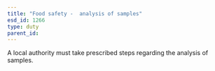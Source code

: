 ```yaml
---
title: "Food safety -  analysis of samples"
esd_id: 1266
type: duty
parent_id:  
---
```


A local authority must take prescribed steps regarding the analysis of samples.

